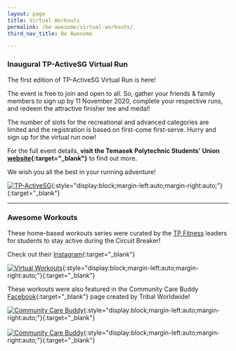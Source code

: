 ```yaml
---
layout: page
title: Virtual Workouts
permalink: /be-awesome/virtual-workouts/
third_nav_title: Be Awesome

---
```

### Inaugural TP-ActiveSG Virtual Run
The first edition of TP-ActiveSG Virtual Run is here! 

The event is free to join and open to all. So, gather your friends & family members to sign up by 11 November 2020, complete your respective runs, and redeem the attractive finisher tee and medal! 

The number of slots for the recreational and advanced categories are limited and the registration is based on first-come first-serve. Hurry and sign up for the virtual run now! 

For the full event details, **visit the Temasek Polytechnic Students' Union [website](https://www.tpstudentsunion.com/learn-more){:target="_blank"}** to find out more. 

We wish you all the best in your running adventure!

[![TP-ActiveSG]({{site.baseurl}}/images/BeAwesome-TPVirtualRun.jpeg)](https://www.tpstudentsunion.com/tp-virtual-run){:style="display:block;margin-left:auto;margin-right:auto;"}{:target="_blank"}

---
### Awesome Workouts ###
These home-based workouts series were curated by the <a href="https://tp-vc-prod.netlify.app/sports/tp_fitness/" target="_blank">TP Fitness</a> leaders for students to stay active during the Circuit Breaker!

Check out their [Instagram](https://www.instagram.com/tpfitnessofficial/){:target="_blank"}

[![Virtual Workouts]({{site.baseurl}}/images/BeAwesome-Virtual_Workout.png)](https://www.instagram.com/tpfitnessofficial/){:style="display:block;margin-left:auto;margin-right:auto;"}{:target="_blank"}<br>

These workouts were also featured in the Community Care Buddy [Facebook](https://www.facebook.com/iamaccb.sg/){:target="_blank"} page created by Tribal Worldwide!

[![Community Care Buddy]({{site.baseurl}}/images/BeAwesome-Virtual_Workout_iamccb2.png)](https://www.facebook.com/iamaccb.sg/videos/647361315911659){:style="display:block;margin-left:auto;margin-right:auto;"}{:target="_blank"}<br>
<br>
[![Community Care Buddy]({{site.baseurl}}/images/BeAwesome-Virtual_Workout_iamccb1.png)](https://www.facebook.com/iamaccb.sg/videos/654879775449245){:style="display:block;margin-left:auto;margin-right:auto;"}{:target="_blank"}

